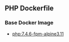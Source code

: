 ## PHP Dockerfile

### Base Docker Image

* [php:7.4.6-fpm-alpine3.11](https://hub.docker.com/_/php/)
